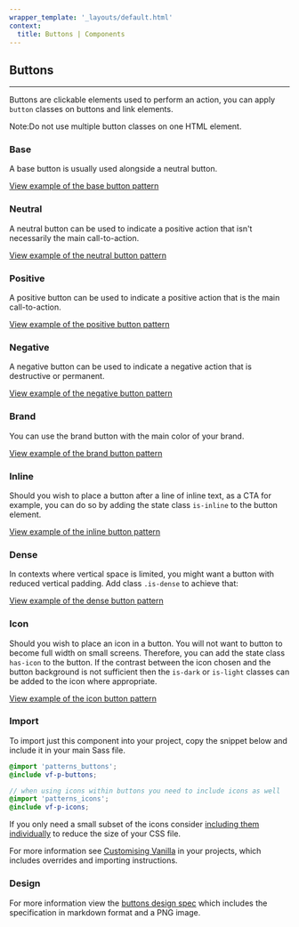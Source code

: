 ```yaml
---
wrapper_template: '_layouts/default.html'
context:
  title: Buttons | Components
---
```


## Buttons

<hr>

Buttons are clickable elements used to perform an action, you can apply `button` classes on buttons and link elements.

<div class="p-notification--information">
  <p class="p-notification__response">
    <span class="p-notification__status">Note:</span>Do not use multiple button classes on one HTML element.
  </p>
</div>

### Base

A base button is usually used alongside a neutral button.

<a href="/docs/examples/patterns/buttons/base/" class="js-example">
View example of the base button pattern
</a>

### Neutral

A neutral button can be used to indicate a positive action that isn't necessarily the main call-to-action.

<a href="/docs/examples/patterns/buttons/neutral/" class="js-example">
View example of the neutral button pattern
</a>

### Positive

A positive button can be used to indicate a positive action that is the main call-to-action.

<a href="/docs/examples/patterns/buttons/positive/" class="js-example">
View example of the positive button pattern
</a>

### Negative

A negative button can be used to indicate a negative action that is destructive or permanent.

<a href="/docs/examples/patterns/buttons/negative/" class="js-example">
View example of the negative button pattern
</a>

### Brand

You can use the brand button with the main color of your brand.

<a href="/docs/examples/patterns/buttons/brand/" class="js-example">
View example of the brand button pattern
</a>

### Inline

Should you wish to place a button after a line of inline text, as a CTA for example, you can do so by adding the state class `is-inline` to the button element.

<a href="/docs/examples/patterns/buttons/inline/" class="js-example">
View example of the inline button pattern
</a>

### Dense

In contexts where vertical space is limited, you might want a button with reduced vertical padding. Add class `.is-dense` to achieve that:

<a href="/docs/examples/patterns/buttons/dense/" class="js-example">
View example of the dense button pattern
</a>

### Icon

Should you wish to place an icon in a button. You will not want to button to become full width on small screens. Therefore, you can add the state class `has-icon` to the button. If the contrast between the icon chosen and the button background is not sufficient then the `is-dark` or `is-light` classes can be added to the icon where appropriate.

<a href="/docs/examples/patterns/buttons/icon/" class="js-example">
View example of the icon button pattern
</a>

### Import

To import just this component into your project, copy the snippet below and include it in your main Sass file.

```scss
@import 'patterns_buttons';
@include vf-p-buttons;

// when using icons within buttons you need to include icons as well
@import 'patterns_icons';
@include vf-p-icons;
```

If you only need a small subset of the icons consider [including them individually](/docs/patterns/icons/#import) to reduce the size of your CSS file.

For more information see [Customising Vanilla](/docs/customising-vanilla/) in your projects, which includes overrides and importing instructions.

### Design

For more information view the [buttons design spec](https://github.com/ubuntudesign/vanilla-design/tree/master/Buttons) which includes the specification in markdown format and a PNG image.
